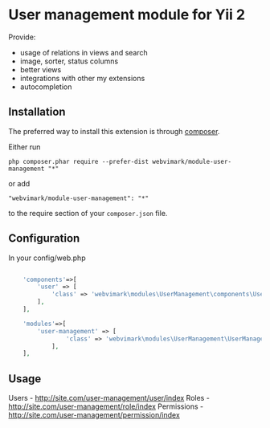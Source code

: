 User management module for Yii 2
=====
Provide:
* usage of relations in views and search
* image, sorter, status columns
* better views
* integrations with other my extensions
* autocompletion

Installation
------------

The preferred way to install this extension is through [composer](http://getcomposer.org/download/).

Either run

```
php composer.phar require --prefer-dist webvimark/module-user-management "*"
```

or add

```
"webvimark/module-user-management": "*"
```

to the require section of your `composer.json` file.

Configuration
-------------

In your config/web.php

```php

	'components'=>[
		'user' => [
			'class' => 'webvimark\modules\UserManagement\components\UserConfig',
		],
	],

	'modules'=>[
		'user-management' => [
        		'class' => 'webvimark\modules\UserManagement\UserManagementModule',
        	],
	],
```

Usage
-----

Users - http://site.com/user-management/user/index
Roles - http://site.com/user-management/role/index
Permissions - http://site.com/user-management/permission/index
